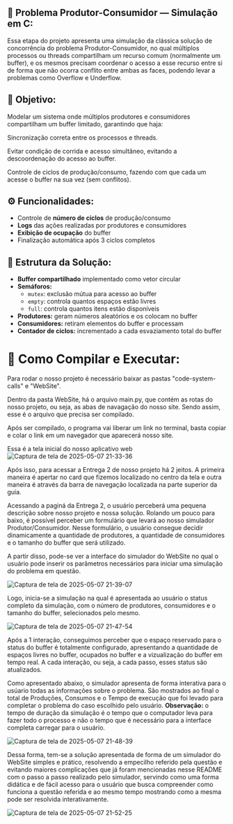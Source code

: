 ## 🧵 Problema Produtor-Consumidor — Simulação em C:
Essa etapa do projeto apresenta uma simulação da clássica solução de concorrência do problema Produtor-Consumidor, no qual múltiplos processos ou threads compartilham um recurso comum (normalmente um buffer), e os mesmos precisam coordenar o acesso a esse recurso entre si de forma que não ocorra conflito entre ambas as faces, podendo levar a problemas como Overflow e Underflow.

## 🎯 Objetivo:
Modelar um sistema onde múltiplos produtores e consumidores compartilham um buffer limitado, garantindo que haja:

Sincronização correta entre os processos e threads.

Evitar condição de corrida e acesso simultâneo, evitando a descoordenação do acesso ao buffer.

Controle de ciclos de produção/consumo, fazendo com que cada um acesse o buffer na sua vez (sem conflitos).

## ⚙️ Funcionalidades:  

- Controle de **número de ciclos** de produção/consumo
- **Logs** das ações realizadas por produtores e consumidores
- **Exibição de ocupação** do buffer
- Finalização automática após 3 ciclos completos

## 📐 Estrutura da Solução:

- **Buffer compartilhado** implementado como vetor circular
- **Semáforos:**
  - `mutex`: exclusão mútua para acesso ao buffer
  - `empty`: controla quantos espaços estão livres
  - `full`: controla quantos itens estão disponíveis
- **Produtores:** geram números aleatórios e os colocam no buffer
- **Consumidores:** retiram elementos do buffer e processam
- **Contador de ciclos:** incrementado a cada esvaziamento total do buffer

# 🧪 Como Compilar e Executar:

Para rodar o nosso projeto é necessário baixar as pastas "code-system-calls" e "WebSite".  

Dentro da pasta WebSite, há o arquivo main.py, que contém as rotas do nosso projeto, ou seja, as abas de navagação do nosso site. Sendo assim, esse é o arquivo que precisa ser compilado.  

Após ser compilado, o programa vai liberar um link no terminal, basta copiar e colar o link em um navegador que aparecerá nosso site.

Essa é a tela inicial do nosso aplicativo web  
![Captura de tela de 2025-05-07 21-33-36](https://github.com/user-attachments/assets/6a015860-49b9-409b-8b37-4fb4631ab082)


Após isso, para acessar a Entrega 2 de nosso projeto há 2 jeitos. A primeira maneira é apertar no card que fizemos localizado no centro da tela e outra maneira é através da barra de navegação localizada na parte superior da guia.

Acessando a paginá da Entrega 2, o usuário perceberá uma pequena descrição sobre nosso projeto e nossa solução. Rolando um pouco para baixo, é possível perceber um formulário que levará ao nosso simulador Produtor/Consumidor. Nesse formulário, o usuário consegue decidir dinamicamente a quantidade de produtores, a quantidade de consumidores e o tamanho do buffer que será utilizado.
 
 
A partir disso, pode-se ver a interface do simulador do WebSite no qual o usuário pode inserir os parâmetros necessários para iniciar uma simulação do problema em questão.

![Captura de tela de 2025-05-07 21-39-07](https://github.com/user-attachments/assets/7a7b1f3a-b57e-4003-b18e-a8465fde3259)



Logo, inicia-se a simulação na qual é apresentada ao usuário o status completo da simulação, com o número de produtores, consumidores e o tamanho do buffer, selecionados pelo mesmo.

![Captura de tela de 2025-05-07 21-47-54](https://github.com/user-attachments/assets/1d83814b-2a93-4682-b02c-b6584a09f510)



Após a 1 interação, conseguimos perceber que o espaço reservado para o status do buffer é totalmente configurado, apresentando a quantidade de espaços livres no buffer, ocupados no buffer e a vizualização do buffer em tempo real. A cada interação, ou seja, a cada passo, esses status são atualizados.

Como apresentado abaixo, o simulador apresenta de forma interativa para o usúario todas as informações sobre o problema. São mostrados ao final o total de Produções, Consumos e o Tempo de execução que foi levado para completar o problema do caso escolhido pelo usuário. **Observação:** o tempo de duração da simulação é o tempo que o computador leva para fazer todo o processo e não o tempo que é necessário para a interface completa carregar para o usuário.

![Captura de tela de 2025-05-07 21-48-39](https://github.com/user-attachments/assets/203c8b3a-6c1b-4aca-805a-074cffac653d)


Dessa forma, tem-se a solução apresentada de forma de um simulador do WebSite simples e prático,  resolvendo a empecilho referido pela questão e evitando maiores complicações que já foram mencionadas nesse README com o passo a passo realizado pelo simulador, servindo como uma forma didática e de fácil acesso para o usuário que busca compreender como funciona a questão referida e ao mesmo tempo mostrando como a mesma pode ser resolvida interativamente.

![Captura de tela de 2025-05-07 21-52-25](https://github.com/user-attachments/assets/47e4c7c9-1f5f-463f-bc13-79c635762de4)



